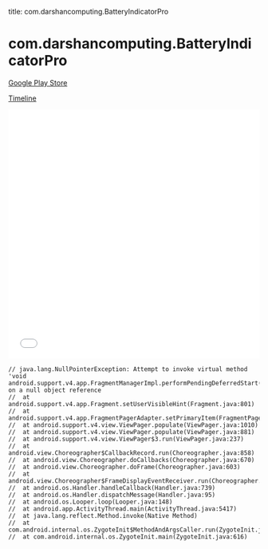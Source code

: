title: com.darshancomputing.BatteryIndicatorPro

# com.darshancomputing.BatteryIndicatorPro

[Google Play Store](https://play.google.com/store/apps/details?id=com.darshancomputing.BatteryIndicatorPro)

[Timeline](./vis-timeline.html)

<iframe src="./vis-timeline.html" width="100%" height="500px" style="border:none;"></iframe>

```
// java.lang.NullPointerException: Attempt to invoke virtual method 'void android.support.v4.app.FragmentManagerImpl.performPendingDeferredStart(android.support.v4.app.Fragment)' on a null object reference
// 	at android.support.v4.app.Fragment.setUserVisibleHint(Fragment.java:801)
// 	at android.support.v4.app.FragmentPagerAdapter.setPrimaryItem(FragmentPagerAdapter.java:130)
// 	at android.support.v4.view.ViewPager.populate(ViewPager.java:1010)
// 	at android.support.v4.view.ViewPager.populate(ViewPager.java:881)
// 	at android.support.v4.view.ViewPager$3.run(ViewPager.java:237)
// 	at android.view.Choreographer$CallbackRecord.run(Choreographer.java:858)
// 	at android.view.Choreographer.doCallbacks(Choreographer.java:670)
// 	at android.view.Choreographer.doFrame(Choreographer.java:603)
// 	at android.view.Choreographer$FrameDisplayEventReceiver.run(Choreographer.java:844)
// 	at android.os.Handler.handleCallback(Handler.java:739)
// 	at android.os.Handler.dispatchMessage(Handler.java:95)
// 	at android.os.Looper.loop(Looper.java:148)
// 	at android.app.ActivityThread.main(ActivityThread.java:5417)
// 	at java.lang.reflect.Method.invoke(Native Method)
// 	at com.android.internal.os.ZygoteInit$MethodAndArgsCaller.run(ZygoteInit.java:726)
// 	at com.android.internal.os.ZygoteInit.main(ZygoteInit.java:616)

```




